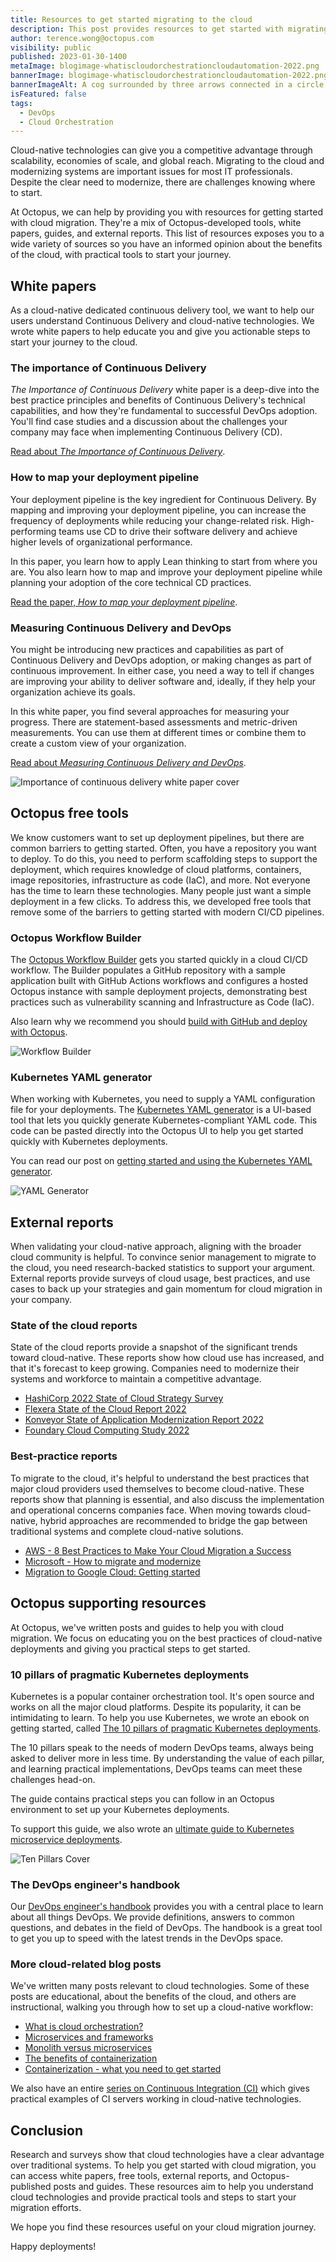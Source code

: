```yaml
---
title: Resources to get started migrating to the cloud
description: This post provides resources to get started with migrating to the cloud. It includes white papers, free tools, external reports, and Octopus-authored posts and guides.
author: terence.wong@octopus.com
visibility: public
published: 2023-01-30-1400
metaImage: blogimage-whatiscloudorchestrationcloudautomation-2022.png
bannerImage: blogimage-whatiscloudorchestrationcloudautomation-2022.png
bannerImageAlt: A cog surrounded by three arrows connected in a circle sits amongst clouds
isFeatured: false
tags:
  - DevOps
  - Cloud Orchestration
---
```


Cloud-native technologies can give you a competitive advantage through scalability, economies of scale, and global reach. Migrating to the cloud and modernizing systems are important issues for most IT professionals. Despite the clear need to modernize, there are challenges knowing where to start.

At Octopus, we can help by providing you with resources for getting started with cloud migration. They're a mix of Octopus-developed tools, white papers, guides, and external reports. This list of resources exposes you to a wide variety of sources so you have an informed opinion about the benefits of the cloud, with practical tools to start your journey.

## White papers

As a cloud-native dedicated continuous delivery tool, we want to help our users understand Continuous Delivery and cloud-native technologies. We wrote white papers to help educate you and give you actionable steps to start your journey to the cloud.

<!--  ### Modernize your apps by moving to cloud-native

*Modernize your apps by moving to cloud-native* is a white paper that provides an argument for migrating to the cloud and the first steps to take. It contains researched-backed reports and distills cloud migration into a series of phases: 

- Strategy
- Implementation
- Operation

The paper provides straightforward, actionable steps your company can take when migrating to the cloud.

[Read the white paper, *Modernize your apps by moving to cloud-native*](link to PDF here). 
-->

### The importance of Continuous Delivery

*The Importance of Continuous Delivery* white paper is a deep-dive into the best practice principles and benefits of Continuous Delivery's technical capabilities, and how they're fundamental to successful DevOps adoption. You'll find case studies and a discussion about the challenges your company may face when implementing Continuous Delivery (CD).

[Read about *The Importance of Continuous Delivery*](https://i.octopus.com/whitepapers/importance-of-cd.pdf). 

### How to map your deployment pipeline

Your deployment pipeline is the key ingredient for Continuous Delivery. By mapping and improving your deployment pipeline, you can increase the frequency of deployments while reducing your change-related risk. High-performing teams use CD to drive their software delivery and achieve higher levels of organizational performance.

In this paper, you learn how to apply Lean thinking to start from where you are. You also learn how to map and improve your deployment pipeline while planning your adoption of the core technical CD practices.

[Read the paper, *How to map your deployment pipeline*](https://i.octopus.com/whitepapers/how-to-map-your-deployment-pipleline.pdf). 

### Measuring Continuous Delivery and DevOps

You might be introducing new practices and capabilities as part of Continuous Delivery and DevOps adoption, or making changes as part of continuous improvement. In either case, you need a way to tell if changes are improving your ability to deliver software and, ideally, if they help your organization achieve its goals.

In this white paper, you find several approaches for measuring your progress. There are statement-based assessments and metric-driven measurements. You can use them at different times or combine them to create a custom view of your organization.

[Read about *Measuring Continuous Delivery and DevOps*](https://i.octopus.com/whitepapers/measuring-continuous-delivery.pdf). 

![Importance of continuous delivery white paper cover](importance-of-continuous-delivery-white-paper.png)

## Octopus free tools

We know customers want to set up deployment pipelines, but there are common barriers to getting started. Often, you have a repository you want to deploy. To do this, you need to perform scaffolding steps to support the deployment, which requires knowledge of cloud platforms, containers, image repositories, infrastructure as code (IaC), and more. Not everyone has the time to learn these technologies. Many people just want a simple deployment in a few clicks. To address this, we developed free tools that remove some of the barriers to getting started with modern CI/CD pipelines.

### Octopus Workflow Builder

The [Octopus Workflow Builder](https://octopusworkflowbuilder.octopus.com/#/) gets you started quickly in a cloud CI/CD workflow. The Builder populates a GitHub repository with a sample application built with GitHub Actions workflows and configures a hosted Octopus instance with sample deployment projects, demonstrating best practices such as vulnerability scanning and Infrastructure as Code (IaC).

Also learn why we recommend you should [build with GitHub and deploy with Octopus](https://octopus.com/github).

![Workflow Builder](workflowbuilder.png "width=500")

### Kubernetes YAML generator

When working with Kubernetes, you need to supply a YAML configuration file for your deployments. The [Kubernetes YAML generator](https://k8syaml.com/) is a UI-based tool that lets you quickly generate Kubernetes-compliant YAML code. This code can be pasted directly into the Octopus UI to help you get started quickly with Kubernetes deployments.

You can read our post on [getting started and using the Kubernetes YAML generator](https://octopus.com/blog/octopus-kubernetes-yaml-generator).

![YAML Generator](yaml-generator.png "width=500")

## External reports

When validating your cloud-native approach, aligning with the broader cloud community is helpful. To convince senior management to migrate to the cloud, you need research-backed statistics to support your argument. External reports provide surveys of cloud usage, best practices, and use cases to back up your strategies and gain momentum for cloud migration in your company.

### State of the cloud reports

State of the cloud reports provide a snapshot of the significant trends toward cloud-native. These reports show how cloud use has increased, and that it's forecast to keep growing. Companies need to modernize their systems and workforce to maintain a competitive advantage.

- [HashiCorp 2022 State of Cloud Strategy Survey](https://www.hashicorp.com/state-of-the-cloud)
- [Flexera State of the Cloud Report 2022](https://resources.flexera.com/web/pdf/Flexera-State-of-the-Cloud-Report-2022.pdf)
- [Konveyor State of Application Modernization Report 2022](https://www.konveyor.io/modernization-report/?utm_source=thenewstack&utm_medium=website&utm_campaign=platform)
- [Foundary Cloud Computing Study 2022](https://resources.foundryco.com/download/cloud-computing-executive-summary)

### Best-practice reports

To migrate to the cloud, it's helpful to understand the best practices that major cloud providers used themselves to become cloud-native. These reports show that planning is essential, and also discuss the implementation and operational concerns companies face. When moving towards cloud-native, hybrid approaches are recommended to bridge the gap between traditional systems and complete cloud-native solutions.

- [AWS - 8 Best Practices to Make Your
Cloud Migration a Success](https://pages.awscloud.com/rs/112-TZM-766/images/AWS_Migration_8_Best_Practices_ebook_final.pdf)
- [Microsoft - How to migrate and modernize](https://azure.microsoft.com/en-au/migration/migration-journey/#how-to-migrate)
- [Migration to Google Cloud: Getting started](https://cloud.google.com/architecture/migration-to-gcp-getting-started)

## Octopus supporting resources

At Octopus, we've written posts and guides to help you with cloud migration. We focus on educating you on the best practices of cloud-native deployments and giving you practical steps to get started.

### 10 pillars of pragmatic Kubernetes deployments

Kubernetes is a popular container orchestration tool. It's open source and works on all the major cloud platforms. Despite its popularity, it can be intimidating to learn. To help you use Kubernetes, we wrote an ebook on getting started, called [The 10 pillars of pragmatic Kubernetes deployments](https://github.com/OctopusDeploy/TenPillarsK8s/releases/tag/0.1.269-main). 

The 10 pillars speak to the needs of modern DevOps teams, always being asked to deliver more in less time. By understanding the value of each pillar, and learning practical implementations, DevOps teams can meet these challenges head-on.

The guide contains practical steps you can follow in an Octopus environment to set up your Kubernetes deployments. 

To support this guide, we also wrote an [ultimate guide to Kubernetes microservice deployments](https://octopus.com/blog/ultimate-guide-to-k8s-microservice-deployments).

![Ten Pillars Cover](Kubernetescover.png)

### The DevOps engineer's handbook

Our [DevOps engineer's handbook](https://octopus.com/devops/) provides you with a central place to learn about all things DevOps. We provide definitions, answers to common questions, and debates in the field of DevOps. The handbook is a great tool to get you up to speed with the latest trends in the DevOps space. 

### More cloud-related blog posts

We've written many posts relevant to cloud technologies. Some of these posts are educational, about the benefits of the cloud, and others are instructional, walking you through how to set up a cloud-native workflow:

- [What is cloud orchestration?](https://octopus.com/blog/what-is-cloud-orchestration)
- [Microservices and frameworks](https://octopus.com/blog/microservices-and-frameworks)
- [Monolith versus microservices](https://octopus.com/blog/monoliths-vs-microservices)
- [The benefits of containerization](https://octopus.com/blog/benefits-of-containerization)
- [Containerization - what you need to get started](https://octopus.com/blog/get-started-containers)

We also have an entire [series on Continuous Integration (CI)](https://octopus.com/blog/tag/CI%20Series) which gives practical examples of CI servers working in cloud-native technologies.


## Conclusion

Research and surveys show that cloud technologies have a clear advantage over traditional systems. To help you get started with cloud migration, you can access white papers, free tools, external reports, and Octopus-published posts and guides. These resources aim to help you understand cloud technologies and provide practical tools and steps to start your migration efforts. 

We hope you find these resources useful on your cloud migration journey.

Happy deployments!